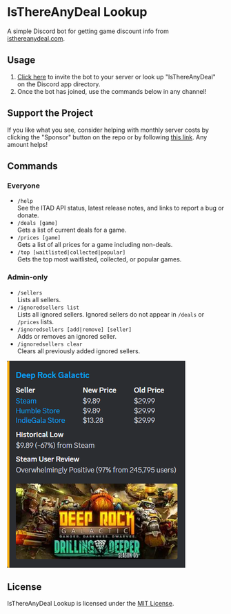# IsThereAnyDeal Lookup

A simple Discord bot for getting game discount info from [isthereanydeal.com](https://isthereanydeal.com).

## Usage

1. [Click here][invite-link] to invite the bot to your server or look up "IsThereAnyDeal" on the Discord app directory.
2. Once the bot has joined, use the commands below in any channel!

## Support the Project

If you like what you see, consider helping with monthly server costs by clicking the "Sponsor" button on the repo or by following [this link][donate-link]. Any amount helps!

## Commands

### Everyone

- `/help`  
  See the ITAD API status, latest release notes, and links to report a bug or donate.
- `/deals [game]`  
  Gets a list of current deals for a game.
- `/prices [game]`  
  Gets a list of all prices for a game including non-deals.
- `/top [waitlisted|collected|popular]`  
  Gets the top most waitlisted, collected, or popular games.

### Admin-only

- `/sellers`  
  Lists all sellers.
- `/ignoredsellers list`  
  Lists all ignored sellers. Ignored sellers do not appear in `/deals` or `/prices` lists.
- `/ignoredsellers [add|remove] [seller]`  
  Adds or removes an ignored seller.
- `/ignoredsellers clear`  
  Clears all previously added ignored sellers.

![Example usage][example]

## License

IsThereAnyDeal Lookup is licensed under the [MIT License](https://opensource.org/licenses/mit-license.php).

[invite-link]: https://discord.com/api/oauth2/authorize?client_id=722942824999288924&permissions=274877925376&scope=bot
[donate-link]: https://www.patreon.com/acdvs
[example]: docs/public/images/example.png
